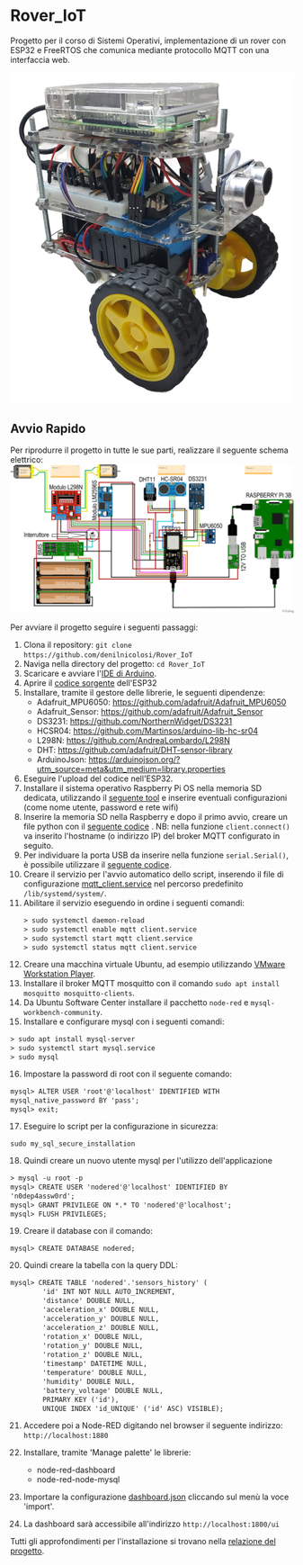 # Rover_IoT
Progetto per il corso di Sistemi Operativi, implementazione di un rover con ESP32 e FreeRTOS che comunica mediante protocollo MQTT con una interfaccia web.

![Rover](rover.png)

## Avvio Rapido
Per riprodurre il progetto in tutte le sue parti, realizzare il seguente schema elettrico:
![Alt text](schema-elettrico.png)


Per avviare il progetto seguire i seguenti passaggi:
1. Clona il repository: `git clone https://github.com/denilnicolosi/Rover_IoT`
2. Naviga nella directory del progetto: `cd Rover_IoT`
3. Scaricare e avviare l'[IDE di Arduino](https://www.arduino.cc/en/software).
4. Aprire il [codice sorgente](ESP32/progetto_so.ino) dell'ESP32
5. Installare, tramite il gestore delle librerie, le seguenti dipendenze:
    - Adafruit_MPU6050: https://github.com/adafruit/Adafruit_MPU6050
    - Adafruit_Sensor: https://github.com/adafruit/Adafruit_Sensor
    - DS3231: https://github.com/NorthernWidget/DS3231
    - HCSR04: https://github.com/Martinsos/arduino-lib-hc-sr04
    - L298N: https://github.com/AndreaLombardo/L298N
    - DHT: https://github.com/adafruit/DHT-sensor-library
    - ArduinoJson: https://arduinojson.org/?utm_source=meta&utm_medium=library.properties
6. Eseguire l'upload del codice nell'ESP32.
7. Installare il sistema operativo Raspberry Pi OS nella memoria SD dedicata, utilizzando il [seguente tool](https://www.raspberrypi.com/software/) e inserire eventuali configurazioni (come nome utente, password e rete wifi)
8. Inserire la memoria SD nella Raspberry e dopo il primo avvio, creare un file python con il [seguente codice](Raspberry/mqtt_client.py) .
NB: nella funzione `client.connect()` va inserito l'hostname (o indirizzo IP) del broker MQTT configurato in seguito.
9. Per individuare la porta USB da inserire nella funzione `serial.Serial()`, è possibile utilizzare il [seguente codice](Raspberry/print_serial_port.py).
10. Creare il servizio per l'avvio automatico dello script, inserendo il file di configurazione [mqtt_client.service](mqtt_client.service) nel percorso predefinito `/lib/systemd/system/`.
11. Abilitare il servizio eseguendo in ordine i seguenti comandi:
    ```
    > sudo systemctl daemon-reload
    > sudo systemctl enable mqtt client.service
    > sudo systemctl start mqtt client.service
    > sudo systemctl status mqtt client.service
    ```
12. Creare una macchina virtuale Ubuntu, ad esempio utilizzando [VMware Workstation Player](https://www.vmware.com/it/products/workstation-player.html).
13. Installare il broker MQTT mosquitto con il comando `sudo apt install mosquitto mosquitto-clients`.
14. Da Ubuntu Software Center installare il pacchetto `node-red` e `mysql-workbench-community`.
15. Installare e configurare mysql con i seguenti comandi:
```
> sudo apt install mysql-server
> sudo systemctl start mysql.service
> sudo mysql
```
16. Impostare la password di root con il seguente comando:
```
mysql> ALTER USER 'root'@'localhost' IDENTIFIED WITH mysql_native_password BY 'pass';
mysql> exit;
```
17. Eseguire lo script per la configurazione in sicurezza:
```
sudo my_sql_secure_installation
```
18. Quindi creare un nuovo utente mysql per l'utilizzo dell'applicazione
```
> mysql -u root -p
mysql> CREATE USER 'nodered'@'localhost' IDENTIFIED BY 'n0dep4assw0rd';
mysql> GRANT PRIVILEGE ON *.* TO 'nodered'@'localhost';
mysql> FLUSH PRIVILEGES;
```
19. Creare il database con il comando:
```
mysql> CREATE DATABASE nodered;
```
20. Quindi creare la tabella con la query DDL:
```
mysql> CREATE TABLE 'nodered'.'sensors_history' (
        'id' INT NOT NULL AUTO_INCREMENT,
        'distance' DOUBLE NULL,
        'acceleration_x' DOUBLE NULL,
        'acceleration_y' DOUBLE NULL,
        'acceleration_z' DOUBLE NULL,
        'rotation_x' DOUBLE NULL,
        'rotation_y' DOUBLE NULL,
        'rotation_z' DOUBLE NULL,
        'timestamp' DATETIME NULL,
        'temperature' DOUBLE NULL,
        'humidity' DOUBLE NULL,
        'battery_voltage' DOUBLE NULL,
        PRIMARY KEY ('id'),
        UNIQUE INDEX 'id_UNIQUE' ('id' ASC) VISIBLE);
```
21. Accedere poi a Node-RED digitando nel browser il seguente indirizzo: `http://localhost:1880`

22. Installare, tramite 'Manage palette' le librerie:
    - node-red-dashboard
    - node-red-node-mysql

23. Importare la configurazione [dashboard.json](Node-RED/dashboard.json) cliccando sul menù la voce 'import'.
24. La dashboard sarà accessibile all'indirizzo `http://localhost:1800/ui`


Tutti gli approfondimenti per l'installazione si trovano nella [relazione del progetto](Relazione.pdf).